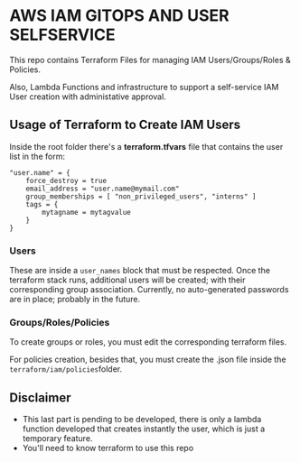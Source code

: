 # AWS IAM GITOPS AND USER SELFSERVICE

This repo contains Terraform Files for managing IAM Users/Groups/Roles & Policies.

Also, Lambda Functions and infrastructure to support a self-service IAM User creation with administative approval.  

## Usage of Terraform to Create IAM Users

Inside the root folder there's a **terraform.tfvars** file that contains the user list in the form:

    "user.name" = {
        force_destroy = true
        email_address = "user.name@mymail.com"
        group_memberships = [ "non_privileged_users", "interns" ]
        tags = {
            mytagname = mytagvalue
        }
    }

### Users

These are inside a `user_names` block that must be respected. Once the terraform stack runs, additional users will be created; with their corresponding group association. Currently, no auto-generated passwords are in place; probably in the future.

### Groups/Roles/Policies

To create groups or roles, you must edit the corresponding terraform files.

For policies creation, besides that, you must create the .json file inside the `terraform/iam/policies`folder.

## Disclaimer

- This last part is pending to be developed, there is only a lambda function developed that creates instantly the user, which is just a temporary feature.
- You'll need to know terraform to use this repo
